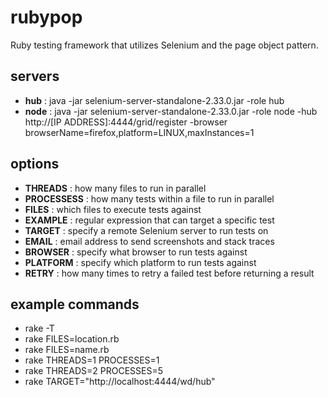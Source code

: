 rubypop
=======

Ruby testing framework that utilizes Selenium and the page object pattern.

servers
-------
* **hub** : java -jar selenium-server-standalone-2.33.0.jar -role hub
* **node** : java -jar selenium-server-standalone-2.33.0.jar -role node -hub http://[IP ADDRESS]:4444/grid/register -browser browserName=firefox,platform=LINUX,maxInstances=1

options
-------
* **THREADS** : how many files to run in parallel
* **PROCESSESS** : how many tests within a file to run in parallel
* **FILES** : which files to execute tests against
* **EXAMPLE** : regular expression that can target a specific test
* **TARGET** : specify a remote Selenium server to run tests on
* **EMAIL** : email address to send screenshots and stack traces
* **BROWSER** : specify what browser to run tests against
* **PLATFORM** : specify which platform to run tests against
* **RETRY** : how many times to retry a failed test before returning a result

example commands
-------
* rake -T
* rake FILES=location.rb
* rake FILES=name.rb
* rake THREADS=1 PROCESSES=1
* rake THREADS=2 PROCESSES=5
* rake TARGET="http://localhost:4444/wd/hub"
